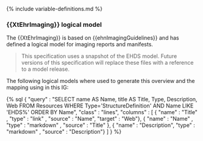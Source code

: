 {% include variable-definitions.md %}

### {{XtEhrImaging}} logical model

The {{XtEhrImaging}} is based on {{ehnImagingGuidelines}} and has defined a logical model for imaging reports and manifests.

<div xmlns="http://www.w3.org/1999/xhtml"
  xmlns:xsi="http://www.w3.org/2001/XMLSchema-instance">
 <blockquote class="stu-note">  
   <p>This specification uses a snapshot of the EHDS model. Future versions of this specification will replace these files with a reference to a model release.
   </p>
 </blockquote>
</div>

The following logical models where used to generate this overview and the mapping using in this IG:

{% sql {
  "query" : "SELECT name AS Name, title AS Title, Type, Description, Web FROM Resources WHERE Type='StructureDefinition' AND Name LIKE 'EHDS%' ORDER BY Name",
  "class" : "lines",
  "columns" : [
    { "name" : "Title"      , "type" : "link"     , "source" : "Name", "target" : "Web"},
    { "name" : "Name"       , "type" : "markdown" , "source" : "Title" },
    { "name" : "Description", "type" : "markdown" , "source" : "Description"}
  ]
} %}
